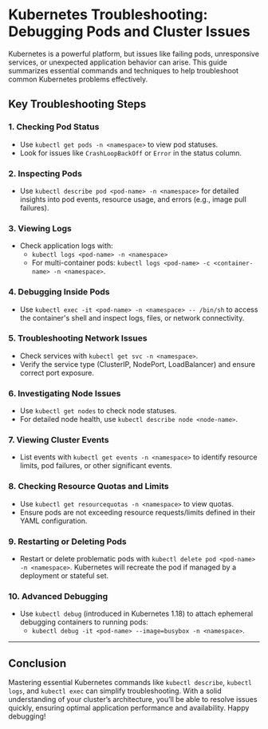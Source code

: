 # **Kubernetes Troubleshooting: Debugging Pods and Cluster Issues**

Kubernetes is a powerful platform, but issues like failing pods, unresponsive services, or unexpected application behavior can arise. This guide summarizes essential commands and techniques to help troubleshoot common Kubernetes problems effectively.

## **Key Troubleshooting Steps**

### **1. Checking Pod Status**
- Use `kubectl get pods -n <namespace>` to view pod statuses.
- Look for issues like `CrashLoopBackOff` or `Error` in the status column.

### **2. Inspecting Pods**
- Use `kubectl describe pod <pod-name> -n <namespace>` for detailed insights into pod events, resource usage, and errors (e.g., image pull failures).

### **3. Viewing Logs**
- Check application logs with:
  - `kubectl logs <pod-name> -n <namespace>`
  - For multi-container pods: `kubectl logs <pod-name> -c <container-name> -n <namespace>`.

### **4. Debugging Inside Pods**
- Use `kubectl exec -it <pod-name> -n <namespace> -- /bin/sh` to access the container's shell and inspect logs, files, or network connectivity.

### **5. Troubleshooting Network Issues**
- Check services with `kubectl get svc -n <namespace>`.
- Verify the service type (ClusterIP, NodePort, LoadBalancer) and ensure correct port exposure.

### **6. Investigating Node Issues**
- Use `kubectl get nodes` to check node statuses.
- For detailed node health, use `kubectl describe node <node-name>`.

### **7. Viewing Cluster Events**
- List events with `kubectl get events -n <namespace>` to identify resource limits, pod failures, or other significant events.

### **8. Checking Resource Quotas and Limits**
- Use `kubectl get resourcequotas -n <namespace>` to view quotas.
- Ensure pods are not exceeding resource requests/limits defined in their YAML configuration.

### **9. Restarting or Deleting Pods**
- Restart or delete problematic pods with `kubectl delete pod <pod-name> -n <namespace>`. Kubernetes will recreate the pod if managed by a deployment or stateful set.

### **10. Advanced Debugging**
- Use `kubectl debug` (introduced in Kubernetes 1.18) to attach ephemeral debugging containers to running pods:
  - `kubectl debug -it <pod-name> --image=busybox -n <namespace>`.

---

## **Conclusion**
Mastering essential Kubernetes commands like `kubectl describe`, `kubectl logs`, and `kubectl exec` can simplify troubleshooting. With a solid understanding of your cluster’s architecture, you’ll be able to resolve issues quickly, ensuring optimal application performance and availability. Happy debugging!
